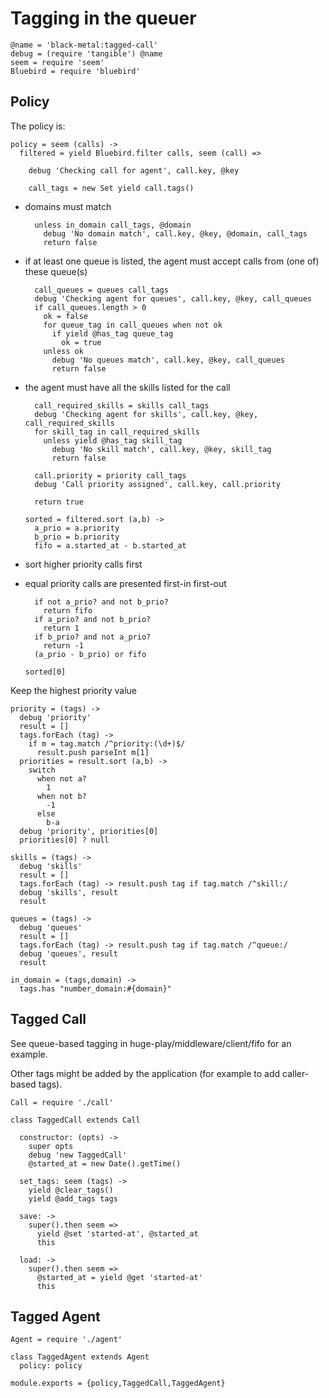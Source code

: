 Tagging in the queuer
=====================

    @name = 'black-metal:tagged-call'
    debug = (require 'tangible') @name
    seem = require 'seem'
    Bluebird = require 'bluebird'

Policy
------

The policy is:

    policy = seem (calls) ->
      filtered = yield Bluebird.filter calls, seem (call) =>

        debug 'Checking call for agent', call.key, @key

        call_tags = new Set yield call.tags()

- domains must match

        unless in_domain call_tags, @domain
          debug 'No domain match', call.key, @key, @domain, call_tags
          return false

- if at least one queue is listed, the agent must accept calls from (one of) these queue(s)

        call_queues = queues call_tags
        debug 'Checking agent for queues', call.key, @key, call_queues
        if call_queues.length > 0
          ok = false
          for queue_tag in call_queues when not ok
            if yield @has_tag queue_tag
              ok = true
          unless ok
            debug 'No queues match', call.key, @key, call_queues
            return false

- the agent must have all the skills listed for the call

        call_required_skills = skills call_tags
        debug 'Checking agent for skills', call.key, @key, call_required_skills
        for skill_tag in call_required_skills
          unless yield @has_tag skill_tag
            debug 'No skill match', call.key, @key, skill_tag
            return false

        call.priority = priority call_tags
        debug 'Call priority assigned', call.key, call.priority

        return true

      sorted = filtered.sort (a,b) ->
        a_prio = a.priority
        b_prio = b.priority
        fifo = a.started_at - b.started_at

- sort higher priority calls first
- equal priority calls are presented first-in first-out

        if not a_prio? and not b_prio?
          return fifo
        if a_prio? and not b_prio?
          return 1
        if b_prio? and not a_prio?
          return -1
        (a_prio - b_prio) or fifo

      sorted[0]

Keep the highest priority value

    priority = (tags) ->
      debug 'priority'
      result = []
      tags.forEach (tag) ->
        if m = tag.match /^priority:(\d+)$/
          result.push parseInt m[1]
      priorities = result.sort (a,b) ->
        switch
          when not a?
            1
          when not b?
            -1
          else
            b-a
      debug 'priority', priorities[0]
      priorities[0] ? null

    skills = (tags) ->
      debug 'skills'
      result = []
      tags.forEach (tag) -> result.push tag if tag.match /^skill:/
      debug 'skills', result
      result

    queues = (tags) ->
      debug 'queues'
      result = []
      tags.forEach (tag) -> result.push tag if tag.match /^queue:/
      debug 'queues', result
      result

    in_domain = (tags,domain) ->
      tags.has "number_domain:#{domain}"

Tagged Call
-----------

See queue-based tagging in huge-play/middleware/client/fifo for an example.

Other tags might be added by the application (for example to add caller-based tags).

    Call = require './call'

    class TaggedCall extends Call

      constructor: (opts) ->
        super opts
        debug 'new TaggedCall'
        @started_at = new Date().getTime()

      set_tags: seem (tags) ->
        yield @clear_tags()
        yield @add_tags tags

      save: ->
        super().then seem =>
          yield @set 'started-at', @started_at
          this

      load: ->
        super().then seem =>
          @started_at = yield @get 'started-at'
          this

Tagged Agent
------------

    Agent = require './agent'

    class TaggedAgent extends Agent
      policy: policy

    module.exports = {policy,TaggedCall,TaggedAgent}
